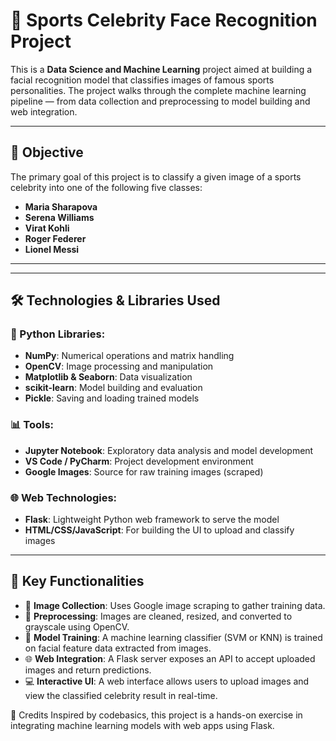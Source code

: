 # 🧠 Sports Celebrity Face Recognition Project

This is a **Data Science and Machine Learning** project aimed at building a facial recognition model that classifies images of famous sports personalities. The project walks through the complete machine learning pipeline — from data collection and preprocessing to model building and web integration.

---

## 🎯 Objective

The primary goal of this project is to classify a given image of a sports celebrity into one of the following five classes:

- **Maria Sharapova**
- **Serena Williams**
- **Virat Kohli**
- **Roger Federer**
- **Lionel Messi**

---


---

## 🛠️ Technologies & Libraries Used

### 🐍 Python Libraries:
- **NumPy**: Numerical operations and matrix handling
- **OpenCV**: Image processing and manipulation
- **Matplotlib & Seaborn**: Data visualization
- **scikit-learn**: Model building and evaluation
- **Pickle**: Saving and loading trained models

### 📊 Tools:
- **Jupyter Notebook**: Exploratory data analysis and model development
- **VS Code / PyCharm**: Project development environment
- **Google Images**: Source for raw training images (scraped)

### 🌐 Web Technologies:
- **Flask**: Lightweight Python web framework to serve the model
- **HTML/CSS/JavaScript**: For building the UI to upload and classify images

---

## 🚀 Key Functionalities

- 📸 **Image Collection**: Uses Google image scraping to gather training data.
- 🧼 **Preprocessing**: Images are cleaned, resized, and converted to grayscale using OpenCV.
- 🧠 **Model Training**: A machine learning classifier (SVM or KNN) is trained on facial feature data extracted from images.
- 🌐 **Web Integration**: A Flask server exposes an API to accept uploaded images and return predictions.
- 💻 **Interactive UI**: A web interface allows users to upload images and view the classified celebrity result in real-time.



🙌 Credits
Inspired by codebasics, this project is a hands-on exercise in integrating machine learning models with web apps using Flask.